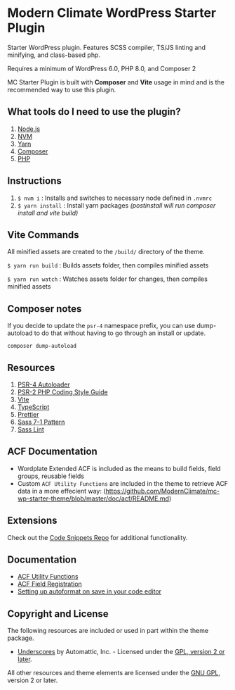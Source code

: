 # Modern Climate WordPress Starter Plugin

Starter WordPress plugin. Features SCSS compiler, TS/JS linting and minifying, and class-based php.

Requires a minimum of WordPress 6.0, PHP 8.0, and Composer 2

MC Starter Plugin is built with **Composer** and **Vite** usage in mind and is the recommended way to use this plugin.

## What tools do I need to use the plugin?

1. [Node.js](https://github.com/ModernClimate/mc-wp-starter-theme/wiki/Install-Node.js)
2. [NVM](https://github.com/nvm-sh/nvm)
3. [Yarn](https://yarnpkg.com/en/docs/install)
4. [Composer](https://getcomposer.org/doc/00-intro.md#globally)
5. [PHP](https://www.php.net/supported-versions.php)

## Instructions

1. `$ nvm i` : Installs and switches to necessary node defined in `.nvmrc`
2. `$ yarn install` : Install yarn packages _(postinstall will run composer install and vite build)_

## Vite Commands

All minified assets are created to the `/build/` directory of the theme.

`$ yarn run build` : Builds assets folder, then compiles minified assets

`$ yarn run watch` : Watches assets folder for changes, then compiles minified assets

## Composer notes

If you decide to update the `psr-4` namespace prefix, you can use dump-autoload to do that without having to go through an install or update.

```
composer dump-autoload
```

## Resources

1. [PSR-4 Autoloader](http://www.php-fig.org/psr/psr-4/)
2. [PSR-2 PHP Coding Style Guide](http://www.php-fig.org/psr/psr-2/)
3. [Vite](https://vitejs.dev/)
4. [TypeScript](https://www.typescriptlang.org/)
5. [Prettier](https://prettier.io/)
6. [Sass 7-1 Pattern](https://sass-guidelin.es/#the-7-1-pattern)
7. [Sass Lint](https://github.com/sasstools/sass-lint)

## ACF Documentation

- Wordplate Extended ACF is included as the means to build fields, field groups, reusable fields
- Custom `ACF Utility Functions` are included in the theme to retrieve ACF data in a more effecient way: (https://github.com/ModernClimate/mc-wp-starter-theme/blob/master/doc/acf/README.md)

## Extensions

Check out the [Code Snippets Repo](https://github.com/ModernClimate/ad-code-snippets) for additional functionality.

## Documentation

- [ACF Utility Functions](https://github.com/ModernClimate/mc-wp-starter-theme/blob/master/doc/acf/UtilityFunctions.md)
- [ACF Field Registration](https://github.com/ModernClimate/mc-wp-starter-theme/blob/master/doc/acf/FieldRegistration.md)
- [Setting up autoformat on save in your code editor](https://github.com/ModernClimate/mc-wp-starter-theme/blob/master/doc/Autoformatting.md)

## Copyright and License

The following resources are included or used in part within the theme package.

- [Underscores](http://underscores.me/) by Automattic, Inc. - Licensed under the [GPL, version 2 or later](http://www.gnu.org/licenses/old-licenses/gpl-2.0.html).

All other resources and theme elements are licensed under the [GNU GPL](http://www.gnu.org/licenses/old-licenses/gpl-2.0.html), version 2 or later.
